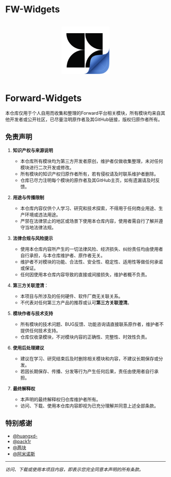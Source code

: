 # FW-Widgets
<p align="center">
  <br>
  <img width="150" src="./icon.png">
  <br>
  <br>
</p>

<div align=center>

</div>



# Forward-Widgets

本仓库仅用于个人自用而收集和整理的Forward平台相关模块，所有模块均来自其他开发者或公开社区，已尽量注明原作者及其GitHub链接，版权归原作者所有。

## 免责声明

1. **知识产权与来源说明**
   - 本仓库所有模块均为第三方开发者原创，维护者仅做收集整理，未对任何模块进行二次开发或修改。
   - 所有模块的知识产权归原作者所有，若有侵权请及时联系维护者删除。
   - 仓库已尽力注明每个模块的原作者及其GitHub主页，如有遗漏请及时反馈。

2. **用途与传播限制**
   - 本仓库内容仅供个人学习、研究和技术探索，不得用于任何商业用途、生产环境或违法用途。
   - 严禁在法律禁止的地区或场景下使用本仓库内容，使用者需自行了解并遵守当地法律法规。

3. **法律合规与风险提示**
   - 使用本仓库内容所产生的一切法律风险、经济损失、纠纷责任均由使用者自行承担，与本仓库维护者、原作者无关。
   - 维护者不对模块的功能、合法性、安全性、稳定性、适用性等做任何承诺或保证。
   - 任何因使用本仓库内容导致的直接或间接损失，维护者概不负责。

4. **第三方关联澄清**：
   - 本项目与所涉及的任何硬件、软件厂商无关联关系。
   - 不代表对任何第三方产品的推荐或认可**第三方关联澄清**。

5. **模块作者与技术支持**
   - 所有模块的技术问题、BUG反馈、功能咨询请直接联系原作者，维护者不提供任何技术支持。
   - 仓库仅收录模块，不对模块内容的正确性、完整性、时效性负责。

6. **使用后处理建议**
   - 建议在学习、研究结束后及时删除相关模块和内容，不建议长期保存或分发。
   - 若因长期保存、传播、分发等行为产生任何后果，责任由使用者自行承担。

7. **最终解释权**
   - 本声明的最终解释权归仓库维护者所有。
   - 访问、下载、使用本仓库内容即视为已充分理解并同意上述全部条款。


## 特别感谢

- [@huangxd-](https://github.com/huangxd-/ForwardWidgets)
- [@pack1r](https://github.com/pack1r/ForwardWidgets)
- [@两块](https://github.com/2kuai/ForwardWidgets)
- [@阿米诺斯](https://github.com/quantumultxx/FW-Widgets)

---

*访问、下载或使用本项目内容，即表示您完全同意本声明的所有条款。*



